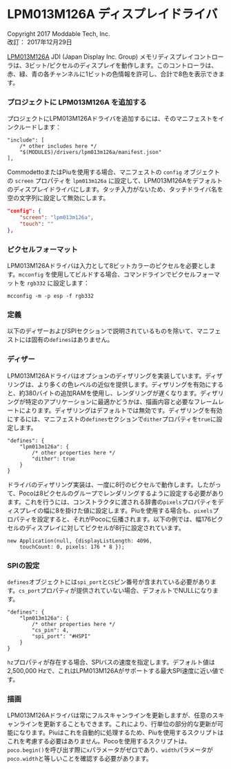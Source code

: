 # LPM013M126A ディスプレイドライバ
Copyright 2017 Moddable Tech, Inc.<BR>
改訂： 2017年12月29日

[LPM013M126A](http://www.j-display.com/product/pdf/Datasheet/4LPM013M126A_specification_Ver02.pdf) JDI (Japan Display Inc. Group) メモリディスプレイコントローラは、3ビット/ピクセルのディスプレイを動作します。このコントローラは、赤、緑、青の各チャンネルに1ビットの色情報を許可し、合計で8色を表示できます。

### プロジェクトに LPM013M126A を追加する
プロジェクトにLPM013M126Aドライバを追加するには、そのマニフェストをインクルードします：

```
"include": [
	/* other includes here */
	"$(MODULES)/drivers/lpm013m126a/manifest.json"
],
```

CommodettoまたはPiuを使用する場合、マニフェストの `config` オブジェクトの `screen` プロパティを `lpm013m126a` に設定して、LPM013M126Aをデフォルトのディスプレイドライバにします。タッチ入力がないため、タッチドライバ名を空の文字列に設定して無効にします。

```json
"config": {
	"screen": "lpm013m126a",
	"touch": ""
},
```

### ピクセルフォーマット
LPM013M126Aドライバは入力として8ビットカラーのピクセルを必要とします。`mcconfig` を使用してビルドする場合、コマンドラインでピクセルフォーマットを `rgb332` に設定します：

	mcconfig -m -p esp -f rgb332

### 定義
以下のディザーおよびSPIセクションで説明されているものを除いて、マニフェストには固有の`defines`はありません。

### ディザー
LPM013M126Aドライバはオプションのディザリングを実装しています。ディザリングは、より多くの色レベルの近似を提供します。ディザリングを有効にすると、約380バイトの追加RAMを使用し、レンダリングが遅くなります。ディザリングが特定のアプリケーションに最適かどうかは、描画内容と必要なフレームレートによります。ディザリングはデフォルトでは無効です。ディザリングを有効にするには、マニフェストの`defines`セクションで`dither`プロパティを`true`に設定します。

```
"defines": {
	"lpm013m126a": {
		/* other properties here */
		"dither": true
	}
}
```

ドライバのディザリング実装は、一度に8行のピクセルで動作します。したがって、Pocoは8ピクセルのグループでレンダリングするように設定する必要があります。これを行うには、コンストラクタに渡される辞書の`pixels`プロパティをディスプレイの幅に8を掛けた値に設定します。Piuを使用する場合も、`pixels`プロパティを設定すると、それがPocoに伝播されます。以下の例では、幅176ピクセルのディスプレイに対してピクセルが8行に設定されています。

	new Application(null, {displayListLength: 4096,
		touchCount: 0, pixels: 176 * 8 });

### SPIの設定
`defines`オブジェクトには`spi_port`と`CS`ピン番号が含まれている必要があります。`cs_port`プロパティが提供されていない場合、デフォルトでNULLになります。

```
"defines": {
	"lpm013m126a": {
		/* other properties here */
		"cs_pin": 4,
		"spi_port": "#HSPI"
	}
}
```

`hz`プロパティが存在する場合、SPIバスの速度を指定します。デフォルト値は2,500,000 Hzで、これはLPM013M126Aがサポートする最大SPI速度に近い値です。

### 描画
LPM013M126Aドライバは常にフルスキャンラインを更新しますが、任意のスキャンラインを更新することもできます。これにより、行単位の部分的な更新が可能になります。Piuはこれを自動的に処理するため、Piuを使用するスクリプトはこれを考慮する必要はありません。Pocoを使用するスクリプトは、`poco.begin()`を呼び出す際に`x`パラメータがゼロであり、`width`パラメータが`poco.width`と等しいことを確認する必要があります。
